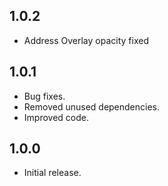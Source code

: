 ## 1.0.2

- Address Overlay opacity fixed

## 1.0.1

- Bug fixes.
- Removed unused dependencies.
- Improved code.

## 1.0.0

- Initial release.
